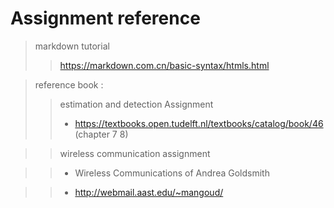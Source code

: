 # Assignment reference 

> markdown tutorial 
>> https://markdown.com.cn/basic-syntax/htmls.html

> reference book :
>> estimation and detection Assignment
>> - https://textbooks.open.tudelft.nl/textbooks/catalog/book/46  (chapter 7 8) 
 
>> wireless communication assignment 

>> - Wireless Communications of Andrea Goldsmith 

>> - http://webmail.aast.edu/~mangoud/
